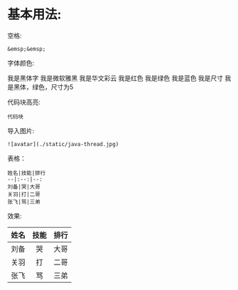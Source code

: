 # 基本用法:

空格:

```text
&emsp;&emsp;
```

字体颜色:

我是黑体字 我是微软雅黑 我是华文彩云 我是红色 我是绿色 我是蓝色 我是尺寸 我是黑体，绿色，尺寸为5

代码块高亮:

```text
代码块
```

导入图片:

```text
![avatar](./static/java-thread.jpg)
```

表格：

```text
姓名|技能|排行
--|:--:|--:
刘备|哭|大哥
关羽|打|二哥
张飞|骂|三弟
```

效果:

| 姓名 | 技能 | 排行 |
| :--- | :---: | ---: |
| 刘备 | 哭 | 大哥 |
| 关羽 | 打 | 二哥 |
| 张飞 | 骂 | 三弟 |

